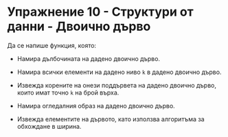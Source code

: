 # Упражнение 10 - Структури от данни - Двоично дърво

Да се напише функция, която:

* Намира дълбочината на дадено двоично дърво.

* Намира всички елементи на дадено ниво `k` в дадено двоично дърво.

* Извежда корените на онези поддървета на дадено двоично дърво, които имат точно `k` на брой върха.

* Намира огледалния образ на дадено двоично дърво.

* Извежда елементите на дървото, като използва алгоритъма за обхождане в ширина.
